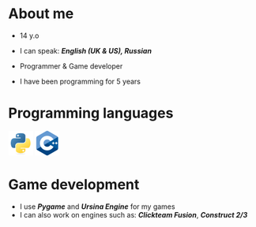 
# About me

- 14 y.o
- I can speak: ***English (UK & US), Russian***
-  Programmer & Game developer
- I have been programming for 5 years

  <!-- For my first games I used Pocket Code --!>
  
 # Programming languages
 <img width="50" height="50" src="assets/python.png"></a>
 <img width="50" height="50" src="assets/cpp.png"></a>
 
# Game development

- I use ***Pygame*** and ***Ursina Engine*** for my games
- I can also work on engines such as: ***Clickteam Fusion***, ***Construct 2/3***


